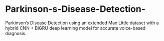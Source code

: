 # Parkinson-s-Disease-Detection-
Parkinson’s Disease Detection using an extended Max Little dataset with a hybrid CNN + BiGRU deep learning model for accurate voice-based diagnosis.
